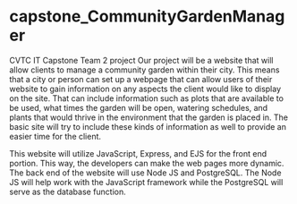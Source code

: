 # capstone_CommunityGardenManager
CVTC IT Capstone Team 2 project
Our project will be a website that will allow clients to manage a community garden within their city. This means that a city or person can set up a webpage that can allow users of their website to gain information on any aspects the client would like to display on the site. That can include information such as plots that are available to be used, what times the garden will be open, watering schedules, and plants that would thrive in the environment that the garden is placed in. The basic site will try to include these kinds of information as well to provide an easier time for the client. 

This website will utilize JavaScript, Express, and EJS for the front end portion. This way, the developers can make the web pages more dynamic. The back end of the website will use Node JS and PostgreSQL. The Node JS will help work with the JavaScript framework while the PostgreSQL will serve as the database function. 

